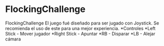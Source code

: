 # FlockingChallenge
FlockingChallenge
El juego fué diseñado para ser jugado con Joystick. Se recomienda el uso de este para una mejor experiencia.
*Controles
  *Left Stick - Mover jugador
  *Right Stick - Apuntar
  *RB - Disparar
  *LB - Alejar cámara
